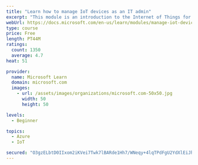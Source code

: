 ```yaml
---
title: "Learn how to manage IoT devices as an IT admin"
excerpt: "This module is an introduction to the Internet of Things for IT admins."
webUrl: https://docs.microsoft.com/en-us/learn/modules/manage-iot-devices/
type: course
price: Free
length: PT44M
ratings:
  count: 1350
  average: 4.7
heat: 51

provider:
  name: Microsoft Learn
  domain: microsoft.com
  images:
    - url: /assets/images/organizations/microsoft.com-50x50.jpg
      width: 50
      height: 50

levels:
  - Beginner

topics:
  - Azure
  - IoT

secured: "O3gzELbtD0IIxom2iKVei7Twk7lBARde1Hh7/WNeqy+4lqTPdFgU2YdXlEiJhC82ENtUslcFpy0xmmfrY8tdveHnoYfwEbPeQfmPp9mHGXjCUxN2B8kC2PR3oVOi/vNS3CvogyXRMuFADgR34RCdlWbnKjIEvSGx8wDxOpZsi00mCN1eIVjfJnFEbinZXfmtMzSG6IxsI+UER7N41AnH1Qas8jEHB5XuA6yNaTL6rmB4Nb7uBPn5k3cHkYXUn2LM+CdO1OnRFCdztlrrO3xDPWxmtef8ZFV+YaTj57KXNklSzU+FBeznnlnpJpR6zHKLYN9DPRAPy+VMdQxcZSHVncg42pUT9Vu2wdDcYODjtNbrU57W23cNPc82vWbeMw2ttUCXSOPLRbGWgTov0rCnws0jXc3X99P3ZuwrccCv7jY=;j0G7QcfvAIIYsq/PsVyGnw=="
---
```


